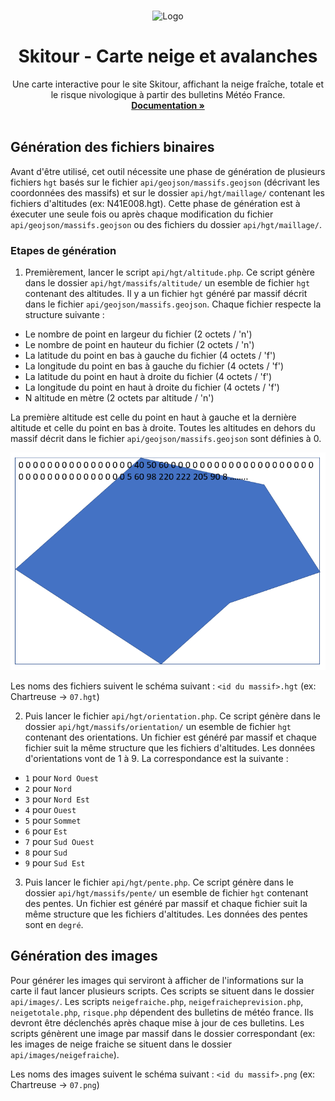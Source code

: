 <a name="readme-top"></a>
<!--
*** Template: https://github.com/othneildrew/Best-README-Template
-->

<!-- PROJECT LOGO -->
<br />
<div align="center">

<a>
    <img src="https://skitour.fr/img/skitour.png" alt="Logo" width="256">
  </a>

  <h1 align="center">Skitour - Carte neige et avalanches</h3>

  <p align="center">
    Une carte interactive pour le site Skitour, affichant la neige fraîche, totale et le risque nivologique à partir des bulletins Météo France.
    <br />
    <a href="https://github.com/poitevie/Skitour"><strong>Documentation »</strong></a>
    <br />
    <br />
  </p>
</div>

## Génération des fichiers binaires
Avant d'être utilisé, cet outil nécessite une phase de génération de plusieurs fichiers `hgt` basés sur le fichier `api/geojson/massifs.geojson` (décrivant les coordonnées des massifs) et sur le dossier `api/hgt/maillage/` contenant les fichiers d'altitudes (ex: N41E008.hgt).
Cette phase de génération est à éxecuter une seule fois ou après chaque modification du fichier `api/geojson/massifs.geojson` ou des fichiers du dossier `api/hgt/maillage/`.
### Etapes de génération
1. Premièrement, lancer le script `api/hgt/altitude.php`. Ce script génère dans le dossier `api/hgt/massifs/altitude/` un esemble de fichier `hgt` contenant des altitudes. Il y a un fichier `hgt` généré par massif décrit dans le fichier `api/geojson/massifs.geojson`.
Chaque fichier respecte la structure suivante :
- Le nombre de point en largeur du fichier (2 octets / 'n')
- Le nombre de point en hauteur du fichier (2 octets / 'n')
- La latitude du point en bas à gauche du fichier (4 octets / 'f')
- La longitude du point en bas à gauche du fichier (4 octets / 'f')
- La latitude du point en haut à droite du fichier (4 octets / 'f')
- La longitude du point en haut à droite du fichier (4 octets / 'f')
- N altitude en mètre (2 octets par altitude / 'n')

La première altitude est celle du point en haut à gauche et la dernière altitude et celle du point en bas à droite.
Toutes les altitudes en dehors du massif décrit dans le fichier `api/geojson/massifs.geojson` sont définies à 0.

![massif](./massif.png)

Les noms des fichiers suivent le schéma suivant : `<id du massif>.hgt` (ex: Chartreuse -> `07.hgt`)

2. Puis lancer le fichier `api/hgt/orientation.php`. Ce script génère dans le dossier `api/hgt/massifs/orientation/` un esemble de fichier `hgt` contenant des orientations. Un fichier est généré par massif et chaque fichier suit la même structure que les fichiers d'altitudes.
Les données d'orientations vont de 1 à 9. La correspondance est la suivante :
- `1` pour `Nord Ouest`
- `2` pour `Nord`
- `3` pour `Nord Est`
- `4` pour `Ouest`
- `5` pour `Sommet`
- `6` pour `Est`
- `7` pour `Sud Ouest`
- `8` pour `Sud`
- `9` pour `Sud Est`

3. Puis lancer le fichier `api/hgt/pente.php`. Ce script génère dans le dossier `api/hgt/massifs/pente/` un esemble de fichier `hgt` contenant des pentes. Un fichier est généré par massif et chaque fichier suit la même structure que les fichiers d'altitudes.
Les données des pentes sont en `degré`.

## Génération des images

Pour générer les images qui serviront à afficher de l'informations sur la carte il faut lancer plusieurs scripts. Ces scripts se situent dans le dossier `api/images/`. Les scripts `neigefraiche.php`, `neigefraicheprevision.php`, `neigetotale.php`, `risque.php` dépendent des bulletins de météo france. Ils devront être déclenchés après chaque mise à jour de ces bulletins.
Les scripts génèrent une image par massif dans le dossier correspondant (ex: les images de neige fraiche se situent dans le dossier `api/images/neigefraiche`).

Les noms des images suivent le schéma suivant : `<id du massif>.png` (ex: Chartreuse -> `07.png`)